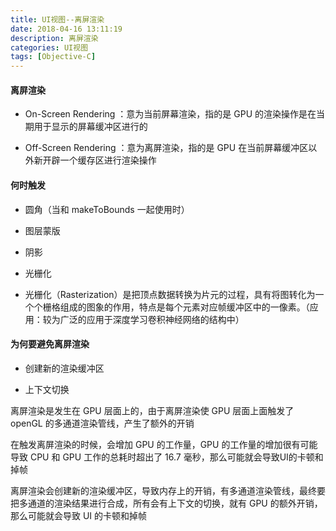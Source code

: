 ```yaml
---
title: UI视图--离屏渲染
date: 2018-04-16 13:11:19
description: 离屏渲染
categories: UI视图
tags: [Objective-C]
---
```


#### 离屏渲染

* On-Screen Rendering ：意为当前屏幕渲染，指的是 GPU 的渲染操作是在当期用于显示的屏幕缓冲区进行的

* Off-Screen Rendering ：意为离屏渲染，指的是 GPU 在当前屏幕缓冲区以外新开辟一个缓存区进行渲染操作

#### 何时触发

* 圆角（当和 makeToBounds 一起使用时）

* 图层蒙版

* 阴影

* 光栅化

* 光栅化（Rasterization）是把顶点数据转换为片元的过程，具有将图转化为一个个栅格组成的图象的作用，特点是每个元素对应帧缓冲区中的一像素。（应用：较为广泛的应用于深度学习卷积神经网络的结构中）

#### 为何要避免离屏渲染

* 创建新的渲染缓冲区

* 上下文切换

离屏渲染是发生在 GPU 层面上的，由于离屏渲染使 GPU 层面上面触发了 openGL 的多通道渲染管线，产生了额外的开销

在触发离屏渲染的时候，会增加 GPU 的工作量，GPU 的工作量的增加很有可能导致 CPU 和 GPU 工作的总耗时超出了 16.7 毫秒，那么可能就会导致UI的卡顿和掉帧

离屏渲染会创建新的渲染缓冲区，导致内存上的开销，有多通道渲染管线，最终要把多通道的渲染结果进行合成，所有会有上下文的切换，就有 GPU 的额外开销，那么可能就会导致 UI 的卡顿和掉帧
